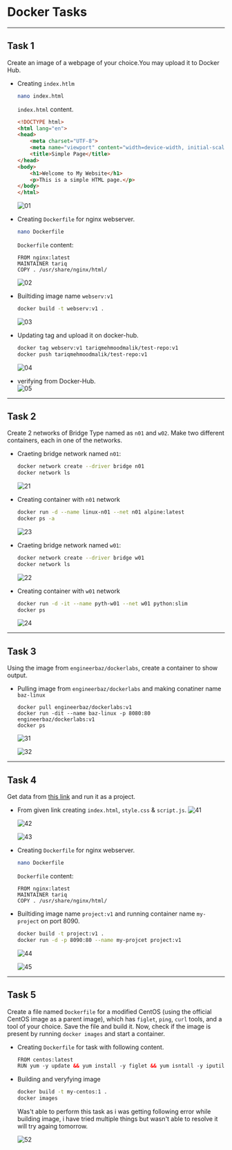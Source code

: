 # Docker Tasks

---

## Task 1
Create an image of a webpage of your choice.You may upload it to Docker Hub.
- Creating `index.htlm`
  ```bash
  nano index.html
  ```
  
  `index.html` content.
  ```html
  <!DOCTYPE html>
  <html lang="en">
  <head>
      <meta charset="UTF-8">
      <meta name="viewport" content="width=device-width, initial-scale=1.0">
      <title>Simple Page</title>
  </head>
  <body>
      <h1>Welcome to My Website</h1>
      <p>This is a simple HTML page.</p>
  </body>
  </html>
  ```    
  ![01](01.png)
     
- Creating `Dockerfile` for nginx webserver.
  ```bash
  nano Dockerfile
  ```
  `Dockerfile` content:
  ```
  FROM nginx:latest
  MAINTAINER tariq
  COPY . /usr/share/nginx/html/
  ```
  ![02](02.png)

- Builtiding image name `webserv:v1`
  ```bash
  docker build -t webserv:v1 .
  ```
  ![03](03.png)
  
- Updating tag and upload it on docker-hub.
  ```bash
  docker tag webserv:v1 tariqmehmoodmalik/test-repo:v1
  docker push tariqmehmoodmalik/test-repo:v1
  ```
  ![04](04.png)

- verifying from Docker-Hub.        
  ![05](05.png)
  
---

## Task 2
Create 2 networks of Bridge Type named as `n01` and `w02`. Make two different containers, each in one of the networks.
- Craeting bridge network named `n01`:
  ```bash
  docker network create --driver bridge n01
  docker network ls
  ```
  ![21](images/21.png)
  
- Creating container with `n01` network
  ```bash
  docker run -d --name linux-n01 --net n01 alpine:latest
  docker ps -a
  ```
  ![23](images/23.png)
  
- Craeting bridge network named `w01`:
  ```bash
  docker network create --driver bridge w01
  docker network ls
  ```    
  ![22](images/22.png)
  
- Creating container with `w01` network
  ```bash
  docker run -d -it --name pyth-w01 --net w01 python:slim
  docker ps
  ```
  ![24](images/24.png)
  

---

## Task 3
Using the image from `engineerbaz/dockerlabs`, create a container to show output.

- Pulling image from `engineerbaz/dockerlabs` and making conatiner name `baz-linux`
  ```bahs
  docker pull engineerbaz/dockerlabs:v1
  docker run -dit --name baz-linux -p 8080:80 engineerbaz/dockerlabs:v1
  docker ps
  ```
  ![31](images/31.png)

  ![32](images/32.png)
  

---

## Task 4
Get data from [this link](https://github.com/engineerbaz/DevOps-B07-TrainingCourse/blob/main/learningTasks/project-todoList.md) and run it as a project.


- From given link creating `index.html`, `style.css` & `script.js`.
  ![41](images/41.png)

  ![42](images/42.png)

  ![43](images/43.png)


- Creating `Dockerfile` for nginx webserver.
  ```bash
  nano Dockerfile
  ```
  `Dockerfile` content:
  ```
  FROM nginx:latest
  MAINTAINER tariq
  COPY . /usr/share/nginx/html/
  ```

- Builtiding image name `project:v1` and running container name `my-project` on port 8090.
  ```bash
  docker build -t project:v1 .
  docker run -d -p 8090:80 --name my-projcet project:v1 
  ```
  ![44](images/44.png)

  ![45](images/45.png)

---

## Task 5
Create a file named `Dockerfile` for a modified CentOS (using the official CentOS image as a parent image), which has `figlet`, `ping`, `curl` tools, and a tool of your choice. Save the file and build it. Now, check if the image is present by running `docker images` and start a container.

- Creating `Dockerfile` for task with following content.
  ```html
  FROM centos:latest
  RUN yum -y update && yum install -y figlet && yum isntall -y iputils-ping && yum install -y curl && yum install -y htop 
  ```
- Building and veryfying image
  ```bash
  docker build -t my-centos:1 .
  docker images  
  ```


  Was't able to perform this task as i was getting following error while building image, i have tried multiple things but wasn't able to resolve it will try againg tomorrow. 

  ![52](images/52.png)

